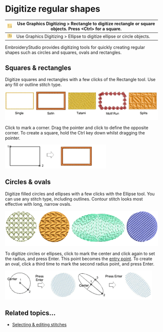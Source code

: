 # Digitize regular shapes

| ![Rectangle.png](assets/Rectangle.png) | Use Graphics Digitizing > Rectangle to digitize rectangle or square objects. Press &lt;Ctrl&gt; for a square. |
| -------------------------------------- | ------------------------------------------------------------------------------------------------------------- |
| ![Ellipse.png](assets/Ellipse.png)     | Use Graphics Digitizing > Ellipse to digitize ellipse or circle objects.                                      |

EmbroideryStudio provides digitizing tools for quickly creating regular shapes such as circles and squares, ovals and rectangles.

## Squares & rectangles

Digitize squares and rectangles with a few clicks of the Rectangle tool. Use any fill or outline stitch type.

![input00027.png](assets/input00027.png)

Click to mark a corner. Drag the pointer and click to define the opposite corner. To create a square, hold the Ctrl key down whilst dragging the pointer.

![Rectangle3.png](assets/Rectangle3.png)

## Circles & ovals

Digitize filled circles and ellipses with a few clicks with the Ellipse tool. You can use any stitch type, including outlines. Contour stitch looks most effective with long, narrow ovals.

![input00032.png](assets/input00032.png)

To digitize circles or ellipses, click to mark the center and click again to set the radius, and press Enter. This point becomes the [entry point](../../glossary/glossary). To create an oval, click a third time to mark the second radius point, and press Enter.

![input00033.png](assets/input00033.png)

## Related topics...

- [Selecting & editing stitches](../../Modifying/functions/Selecting_editing_stitches)
